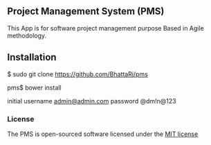 ## Project Management System (PMS)
  This App is for software project management purpose Based in Agile methodology. 

## Installation 
$ sudo git clone https://github.com/BhattaRj/pms

pms$ bower install 

initial username admin@admin.com
        password @dm!n@123

### License

The PMS is open-sourced software licensed under the [MIT license](http://opensource.org/licenses/MIT)
